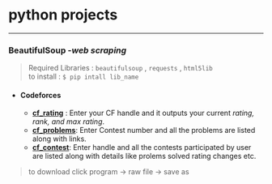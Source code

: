 # python projects
___
### BeautifulSoup  -*web scraping*
>Required Libraries  : `beautifulsoup` , `requests` , `html5lib`  <br>
>to install : `$ pip intall lib_name`
 - #### Codeforces
   - [**cf_rating**](https://raw.githubusercontent.com/RohitKaushal7/python/master/BeautifulSoup/codeforces/cf_rating.py) : Enter your CF handle and it outputs your current _rating, rank, and max rating_. 
   - [**cf_problems**](https://raw.githubusercontent.com/RohitKaushal7/python/master/BeautifulSoup/codeforces/cf_problems.py): Enter Contest number and all the problems are listed along with links.
   - [**cf_contest**](https://raw.githubusercontent.com/RohitKaushal7/python/master/BeautifulSoup/codeforces/cf_contest.py): Enter handle and all the contests participated by user are listed along with details like prolems solved rating changes etc.


> to download click program -> raw file -> save as
